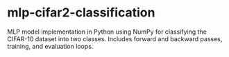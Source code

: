# mlp-cifar2-classification
MLP model implementation in Python using NumPy for classifying the CIFAR-10 dataset into two classes. Includes forward and backward passes, training, and evaluation loops.
